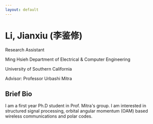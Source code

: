 ```yaml
---
layout: default
---
```


# Li, Jianxiu (李鉴修)


Research Assistant


Ming Hsieh Department of Electrical & Computer Engineering

University of Southern California


Advisor: Professor Urbashi Mitra

## Brief Bio

I am a first year Ph.D student in Prof. Mitra's group. I am interested in structured signal processing, orbital angular momentum (OAM) based wireless communications and polar codes.

